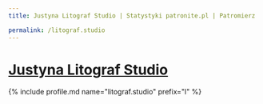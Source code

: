 ```yaml
---
title: Justyna Litograf Studio | Statystyki patronite.pl | Patromierz

permalink: /litograf.studio
---
```


# [Justyna Litograf Studio](https://patronite.pl/litograf.studio)

{% include profile.md name="litograf.studio" prefix="l" %}
